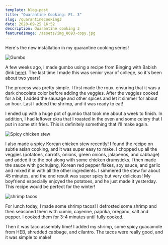 ```yaml
---
template: blog-post
title: "Quarantine Cooking: Pt. 3"
slug: /quarantinecooking3
date: 2020-09-25 16:52
description: Quarantine cooking 3
featuredImage: /assets/img_8693-copy.jpg
---
```

Here's the new installation in my quarantine cooking series!

![Gumbo](/assets/img_8681.jpg "Gumbo")

A few weeks ago, I made gumbo using a recipe from Binging with Babish (link [here](https://www.bingingwithbabish.com/recipes/forrestgumpshrimp)). The last time I made this was senior year of college, so it's been about two years! 

The process was pretty simple. I first made the roux, ensuring that it was a dark chocolate color before adding the veggies. After the veggies cooked for a bit, I added the sausage and other spices and let it simmer for about an hour. Last I added the shrimp, and it was ready to eat!

I ended up with a huge pot of gumbo that took me about a week to finish. In addition, I had leftover okra that I roasted in the oven and some celery that I put in some stir fries. This is definitely something that I'll make again.

![Spicy chicken stew](/assets/img_8688.jpg "The stew")

I also made a spicy Korean chicken stew recently! I found the recipe on subtle asian cooking, and it was super easy to make. I chopped up all the veggies (potatoes, carrots, onions, green onions, jalapenos, and cabbage) and added it to the pot along with some chicken drumsticks. I then made the sauce with gochujang, Korean red pepper flakes, soy sauce, and garlic and mixed it in with all the other ingredients. I simmered the stew for about 45 minutes, and the end result was super spicy but very delicious! My boyfriend especially enjoyed the potatoes, and he just made it yesterday. This recipe would be perfect for the winter!

![shrimp tacos](/assets/img_8693.jpg "Shrimp Tacos")

For lunch today, I made some shrimp tacos! I defrosted some shrimp and then seasoned them with cumin, cayenne, paprika, oregano, salt and pepper. I cooked them for 3-4 minutes until fully cooked. 

Then it was taco assembly time! I added my shrimp, some spicy guacamole from HEB, shredded cabbage, and   cilantro. The tacos were really good, and it was simple to make!
